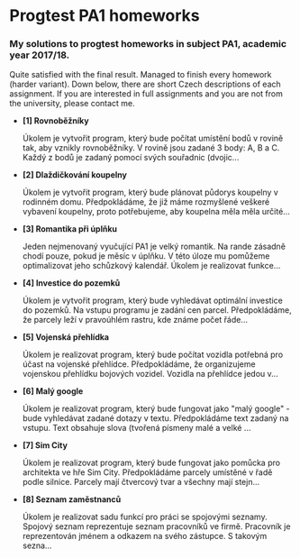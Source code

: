 # Progtest PA1 homeworks

### My solutions to progtest homeworks in subject PA1, academic year 2017/18.


Quite satisfied with the final result. Managed to finish every homework (harder variant). Down below, there are short Czech descriptions of each assignment. If you are interested in full assignments and you are not from the university, please contact me.

 - **[1] Rovnoběžníky**
    
    Úkolem je vytvořit program, který bude počítat umístění bodů v rovině tak, aby vznikly rovnoběžníky. V rovině jsou zadané 3 body: A, B a C. Každý z bodů je zadaný pomocí svých souřadnic (dvojic...
     
 - **[2] Dlaždičkování koupelny**
    
    Úkolem je vytvořit program, který bude plánovat půdorys koupelny v rodinném domu. Předpokládáme, že již máme rozmyšlené veškeré vybavení koupelny, proto potřebujeme, aby koupelna měla měla určité...
    
 - **[3] Romantika při úplňku**
    
    Jeden nejmenovaný vyučující PA1 je velký romantik. Na rande zásadně chodí pouze, pokud je měsíc v úplňku. V této úloze mu pomůžeme optimalizovat jeho schůzkový kalendář. Úkolem je realizovat funkce...
    
 - **[4] Investice do pozemků**
    
    Úkolem je vytvořit program, který bude vyhledávat optimální investice do pozemků. Na vstupu programu je zadání cen parcel. Předpokládáme, že parcely leží v pravoúhlém rastru, kde známe počet řáde...
    
 - **[5] Vojenská přehlídka**
    
    Úkolem je realizovat program, který bude počítat vozidla potřebná pro účast na vojenské přehlídce. Předpokládáme, že organizujeme vojenskou přehlídku bojových vozidel. Vozidla na přehlídce jedou v...
    
 - **[6] Malý google**
    
    Úkolem je realizovat program, který bude fungovat jako "malý google" - bude vyhledávat zadané dotazy v textu. Předpokládáme text zadaný na vstupu. Text obsahuje slova (tvořená písmeny malé a velké ...
   
 - **[7] Sim City**
    
    Úkolem je realizovat program, který bude fungovat jako pomůcka pro architekta ve hře Sim City. Předpokládáme parcely umístěné v řadě podle silnice. Parcely mají čtvercový tvar a všechny mají stejn...
    
 - **[8] Seznam zaměstnanců**
    
    Úkolem je realizovat sadu funkcí pro práci se spojovými seznamy. Spojový seznam reprezentuje seznam pracovníků ve firmě. Pracovník je reprezentován jménem a odkazem na svého zástupce. S takovým sezna...
